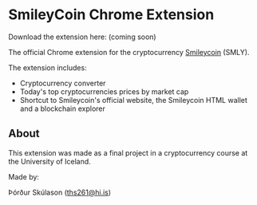 # SmileyCoin Chrome Extension

Download the extension here: (coming soon)

The official Chrome extension for the cryptocurrency [Smileycoin](https://smileyco.in/#/) (SMLY). 

The extension includes:
- Cryptocurrency converter
- Today's top cryptocurrencies prices by market cap
- Shortcut to Smileycoin's official website, the Smileycoin HTML wallet and a blockchain explorer

## About

This extension was made as a final project in a cryptocurrency course at the University of Iceland.

Made by:

Þórður Skúlason (ths261@hi.is)